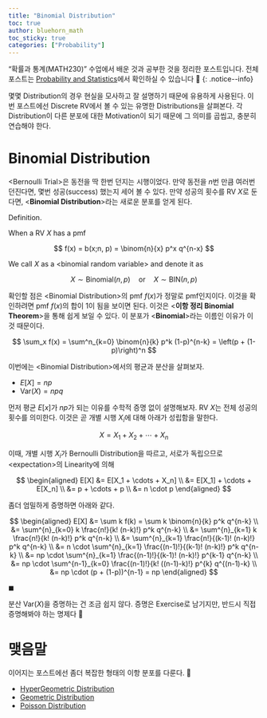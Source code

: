 ```yaml
---
title: "Binomial Distribution"
toc: true
author: bluehorn_math
toc_sticky: true
categories: ["Probability"]
---
```


“확률과 통계(MATH230)” 수업에서 배운 것과 공부한 것을 정리한 포스트입니다. 전체 포스트는 [Probability and Statistics](/categories/probability-and-statistics)에서 확인하실 수 있습니다 🎲
{: .notice--info}

몇몇 Distribution의 경우 현실을 모사하고 잘 설명하기 때문에 유용하게 사용된다. 이번 포스트에선 Discrete RV에서 볼 수 있는 유명한 Distributions을 살펴본다. 각 Distribution이 다른 분포에 대한 Motivation이 되기 때문에 그 의미를 곱씹고, 충분히 연습해야 한다.

# Binomial Distribution

\<Bernoulli Trial\>은 동전을 딱 한번 던지는 시행이었다. 만약 동전을 $n$번 만큼 여러번 던진다면, 몇번 성공(success) 했는지 세어 볼 수 있다. 만약 성공의 횟수를 RV $X$로 둔다면, \<**Binomial Distribution**\>라는 새로운 분포를 얻게 된다.

<div class="definition" markdown="1">

<span class="statement-title">Definition.</span><br>

When a RV $X$ has a pmf

$$
f(x) = b(x;n, p) = \binom{n}{x} p^x q^{n-x}
$$

We call $X$ as a \<binomial random variable\> and denote it as

$$
X \sim \text{Binomial}(n, p) \quad \text{or} \quad X \sim \text{BIN}(n, p)
$$

</div>

확인할 점은 \<Binomial Distribution\>의 pmf $f(x)$가 정말로 pmf인지이다. 이것을 확인하려면 pmf $f(x)$의 합이 1이 됨을 보이면 된다. 이것은 \<**이항 정리 Binomial Theorem**\>을 통해 쉽게 보일 수 있다. 이 분포가 \<**Binomial**\>라는 이름인 이유가 이것 때문이다.

$$
\sum_x f(x) = \sum^n_{k=0} \binom{n}{k} p^k (1-p)^{n-k} = \left(p + (1-p)\right)^n
$$

이번에는 \<Binomial Distribution\>에서의 평균과 분산을 살펴보자.

- $\displaystyle E[X] = np$
- $\displaystyle \text{Var}(X) = npq$

먼저 평균 $E[x]$가 $np$가 되는 이유를 수학적 증명 없이 설명해보자. RV $X$는 전체 성공의 횟수를 의미한다. 이것은 곧 개별 시행 $X_i$에 대해 아래가 성립함을 말한다.

$$
X = X_1 + X_2 + \cdots + X_n
$$

이때, 개별 시행 $X_i$가 Bernoulli Distribution을 따르고, 서로가 독립으므로 \<expectation\>의 Linearity에 의해

$$
\begin{aligned}
E[X]
&= E[X_1 + \cdots + X_n] \\
&= E[X_1] + \cdots + E[X_n] \\
&= p + \cdots + p \\
&= n \cdot p
\end{aligned}
$$

좀더 엄밀하게 증명하면 아래와 같다.

<div class="proof" markdown="1">

$$
\begin{aligned}
E[X] &= \sum k f(k) = \sum k \binom{n}{k} p^k q^{n-k} \\
    &= \sum^{n}_{k=0} k \frac{n!}{k! (n-k)!} p^k q^{n-k} \\
    &= \sum^{n}_{k=1} k \frac{n!}{k! (n-k)!} p^k q^{n-k} \\
    &= \sum^{n}_{k=1} \frac{n!}{(k-1)! (n-k)!} p^k q^{n-k} \\
    &= n \cdot \sum^{n}_{k=1} \frac{(n-1)!}{(k-1)! (n-k)!} p^k q^{n-k} \\
    &= np \cdot \sum^{n}_{k=1} \frac{(n-1)!}{(k-1)! (n-k)!} p^{k-1} q^{n-k} \\
    &= np \cdot \sum^{n-1}_{k=0} \frac{(n-1)!}{k! ((n-1)-k)!} p^{k} q^{(n-1)-k} \\
    &= np \cdot (p + (1-p))^{n-1} = np
\end{aligned}
$$

$\blacksquare$

</div>

분산 $\text{Var}(X)$을 증명하는 건 조금 쉽지 않다. 증명은 Exercise로 남기지만, 반드시 직접 증명해봐야 하는 명제다 🎈

# 맺음말

이어지는 포스트에선 좀더 복잡한 형태의 이항 분포를 다룬다. 🤩

- [HyperGeometric Distribution](/2021/03/24/hypergeometric-distribution)
- [Geometric Distribution](/2021/03/24/geometric-distribution)
- [Poisson Distribution](/2021/03/25/poisson-distribution)
